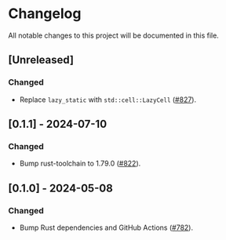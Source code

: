 # Changelog

All notable changes to this project will be documented in this file.

## [Unreleased]

### Changed

- Replace `lazy_static` with `std::cell::LazyCell` ([#827]).

[#827]: https://github.com/stackabletech/operator-rs/pull/827

## [0.1.1] - 2024-07-10

### Changed

- Bump rust-toolchain to 1.79.0 ([#822]).

[#822]: https://github.com/stackabletech/operator-rs/pull/822

## [0.1.0] - 2024-05-08

### Changed

- Bump Rust dependencies and GitHub Actions ([#782]).

[#782]: https://github.com/stackabletech/operator-rs/pull/782
